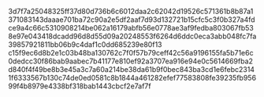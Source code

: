 3d7f7a25048325ff37d80d736b6c6012daa2c62042d19526c571361b8b87a1371083143daaae701ba72c90a2e5df2aaf7d93d132721b15cfc5c3f0b327a4fdce9a4c66c5310908214be062a16179abfb56e0778ae3af9fedba803067fb538e97e043418dcadd96d8d55d09a20248553f6264d6ddc0eca3abb048fc7fa39857921811bb06b9c4daf1c0dd685239e80f13
c15f9ec6d8b2e1c03b48ba130762c7f0f57b79ceff42c56a9196155fa5b71e6c0dedcc30f86bab9aabec7b41177e810ef92a3707ea916e94e0c5614669fba2d840f4f49be8b3e45a3c7a60a214be38da61b9f0bec843ba3cd1e6febc23141f6333567b130c74de0ed0581c8b1844a461282efef77583808fe39235fb95699f4b8979e4338bf318bab1443cbcf2e7af7f

